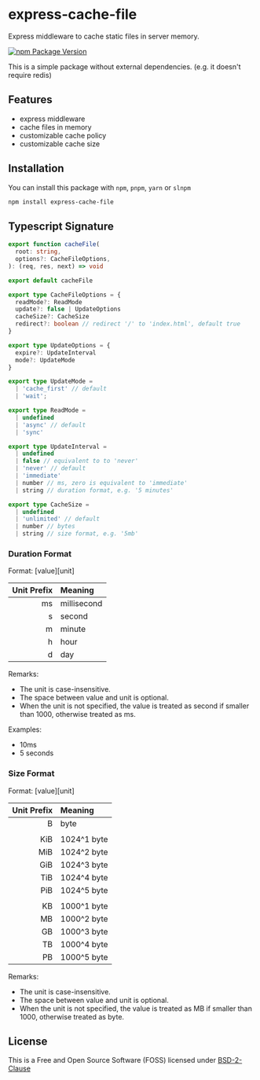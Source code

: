# express-cache-file

Express middleware to cache static files in server memory.

[![npm Package Version](https://img.shields.io/npm/v/express-cache-file.svg?maxAge=3600)](https://www.npmjs.com/package/express-cache-file)

This is a simple package without external dependencies.
(e.g. it doesn't require redis)

## Features

- express middleware
- cache files in memory
- customizable cache policy
- customizable cache size

## Installation

You can install this package with `npm`, `pnpm`, `yarn` or `slnpm`

```bash
npm install express-cache-file
```

## Typescript Signature

```typescript
export function cacheFile(
  root: string,
  options?: CacheFileOptions,
): (req, res, next) => void

export default cacheFile

export type CacheFileOptions = {
  readMode?: ReadMode
  update?: false | UpdateOptions
  cacheSize?: CacheSize
  redirect?: boolean // redirect '/' to 'index.html', default true
}

export type UpdateOptions = {
  expire?: UpdateInterval
  mode?: UpdateMode
}

export type UpdateMode =
  | 'cache_first' // default
  | 'wait';

export type ReadMode =
  | undefined
  | 'async' // default
  | 'sync'

export type UpdateInterval =
  | undefined
  | false // equivalent to to 'never'
  | 'never' // default
  | 'immediate'
  | number // ms, zero is equivalent to 'immediate'
  | string // duration format, e.g. '5 minutes'

export type CacheSize =
  | undefined
  | 'unlimited' // default
  | number // bytes
  | string // size format, e.g. '5mb'
```

### Duration Format

Format: [value][unit]

| Unit Prefix | Meaning     |
| ----------: | :---------- |
|          ms | millisecond |
|           s | second      |
|           m | minute      |
|           h | hour        |
|           d | day         |

Remarks:

- The unit is case-insensitive.
- The space between value and unit is optional.
- When the unit is not specified, the value is treated as second if smaller than 1000, otherwise treated as ms.

Examples:

- 10ms
- 5 seconds

### Size Format

Format: [value][unit]

| Unit Prefix | Meaning     |
| ----------: | :---------- |
|           B | byte        |
|             |             |
|         KiB | 1024^1 byte |
|         MiB | 1024^2 byte |
|         GiB | 1024^3 byte |
|         TiB | 1024^4 byte |
|         PiB | 1024^5 byte |
|             |             |
|          KB | 1000^1 byte |
|          MB | 1000^2 byte |
|          GB | 1000^3 byte |
|          TB | 1000^4 byte |
|          PB | 1000^5 byte |

Remarks:

- The unit is case-insensitive.
- The space between value and unit is optional.
- When the unit is not specified, the value is treated as MB if smaller than 1000, otherwise treated as byte.

## License

This is a Free and Open Source Software (FOSS) licensed under
[BSD-2-Clause](./LICENSE)
